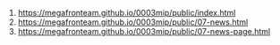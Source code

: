 1. <https://megafronteam.github.io/0003mip/public/index.html>
1. <https://megafronteam.github.io/0003mip/public/07-news.html>
2. <https://megafronteam.github.io/0003mip/public/07-news-page.html>
